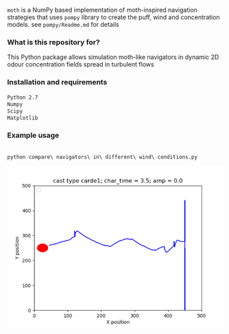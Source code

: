 `moth` is a NumPy based implementation of moth-inspired navigation strategies that uses 
`pompy` library to create the puff, wind and concentration models. see `pompy/Readme.md` 
for details

### What is this repository for?

This Python package allows simulation moth-like navigators in dynamic 2D odour 
concentration fields spread in turbulent flows 

### Installation and requirements

    Python 2.7
    Numpy
    Scipy
    Matplotlib


### Example usage

``` 

python compare\ navigators\ in\ different\ wind\ conditions.py

```

![Demo flight](moth/demo.png)

